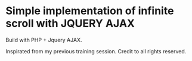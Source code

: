 # Simple implementation of infinite scroll with JQUERY AJAX

Build with PHP + Jquery AJAX.

Inspirated from my previous training session. Credit to all rights reserved.
